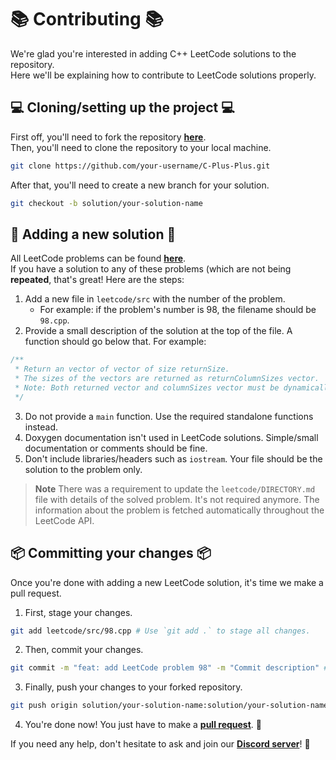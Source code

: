 # 📚 Contributing 📚

We're glad you're interested in adding C++ LeetCode solutions to the repository.\
Here we'll be explaining how to contribute to LeetCode solutions properly.

## 💻 Cloning/setting up the project 💻

First off, you'll need to fork the repository [**here**](https://github.com/TheAlgorithms/C-Plus-Plus/fork).\
Then, you'll need to clone the repository to your local machine.

```bash
git clone https://github.com/your-username/C-Plus-Plus.git
```

After that, you'll need to create a new branch for your solution.

```bash
git checkout -b solution/your-solution-name
```

## 📝 Adding a new solution 📝

All LeetCode problems can be found [**here**](https://leetcode.com/problemset/all/).\
If you have a solution to any of these problems (which are not being **repeated**, that's great! Here are the steps:

1. Add a new file in `leetcode/src` with the number of the problem.
    - For example: if the problem's number is 98, the filename should be `98.cpp`.
2. Provide a small description of the solution at the top of the file. A function should go below that. For example:

```c
/**
 * Return an vector of vector of size returnSize.
 * The sizes of the vectors are returned as returnColumnSizes vector.
 * Note: Both returned vector and columnSizes vector must be dynamically allocated, assume caller calls free.
 */
```

3. Do not provide a `main` function. Use the required standalone functions instead.
4. Doxygen documentation isn't used in LeetCode solutions. Simple/small documentation or comments should be fine.
5. Don't include libraries/headers such as `iostream`. Your file should be the solution to the problem only.

> **Note**
> There was a requirement to update the `leetcode/DIRECTORY.md` file with details of the solved problem. It's not required anymore. The information about the problem is fetched automatically throughout the LeetCode API.

## 📦 Committing your changes 📦

Once you're done with adding a new LeetCode solution, it's time we make a pull request.

1. First, stage your changes.

```bash
git add leetcode/src/98.cpp # Use `git add .` to stage all changes.
```

2. Then, commit your changes.

```bash
git commit -m "feat: add LeetCode problem 98" -m "Commit description" # Optional
```

3. Finally, push your changes to your forked repository.

```bash
git push origin solution/your-solution-name:solution/your-solution-name
```

4. You're done now! You just have to make a [**pull request**](https://github.com/TheAlgorithms/C-Plus-Plus/compare). 🎉

If you need any help, don't hesitate to ask and join our [**Discord server**](https://the-algorithms.com/discord)! 🙂
